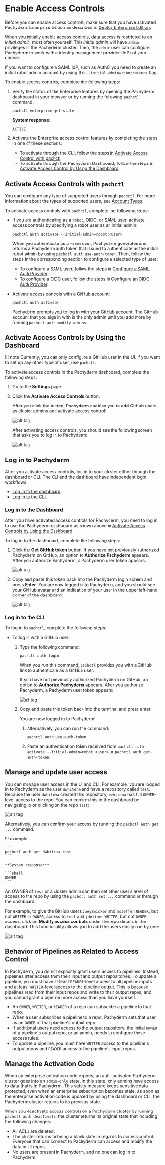 # Enable Access Controls

Before you can enable access controls, make sure that
you have activated Pachyderm Enterprise Edition
as described in [Deploy Enterprise Edition](../deployment.md).

When you initially enable access controls, data access
is restricted to an *initial admin*, most often yourself.
This *initial admin* will have `admin` privileges in the
Pachyderm cluster.
Then, the `admin` user can configure Pachyderm to work with
a identity management provider (IdP) of your choice.

If you want to configure a SAML IdP, such as Auth0, you need
to create an initial robot admin account by using the
`--initial-admin=robot:<user>` flag.

To enable access controls, complete the following steps:

1. Verify the status of the Enterprise
   features by opening the Pachyderm dashboard in your browser or
   by running the following `pachctl` command:

   ```shell
   pachctl enterprise get-state
   ```

   **System response:**

   ```shell
   ACTIVE
   ```

1. Activate the Enterprise access control features by completing
   the steps in one of these sections:

   * To activate through the CLI, follow the steps in
   [Activate Access Control with pachctl](#activate-access-controls-with-pachctl).
   * To activate through the Pachyderm Dashboard, follow the steps in
   [Activate Access Control by Using the Dashboard](#activate-access-controls-by-using-the-dashboard).

## Activate Access Controls with `pachctl`

You can configure any type of supported users through `pachctl`. For
more information about the types of supported users, see [Account Types](../).

To activate access controls with `pachctl`, complete the following steps:

* If you are authenticating as a `robot`, OIDC, or SAML user, activate
access controls by specifying a robot user as an initial admin:

  ```shell
  pachctl auth activate --initial-admin=robot:<user>
  ```



  When you authenticate as a `robot` user,
  Pachyderm generates and returns a Pachyderm auth token
  that issued to authenticate as the initial robot admin by using
  `pachctl auth use-auth-token`. Then, follow the steps in the
  corresponding section to configure a selected type of user:

  * To configure a SAML user, follow the steps in [Configure a SAML Auth Provider]().
  * To configure a OIDC user, follow the steps in [Configure an OIDC Auth Provider]().

* Activate access controls with a GitHub account:

  ```shell
  pachctl auth activate
  ```

  Pachyderm prompts you to log in with your GitHub account. The
  GitHub account that you sign in with is the only admin until
  you add more by running `pachctl auth modify-admins`.

## Activate Access Controls by Using the Dashboard

!!! note
    Currently, you can only configure a GitHub user in the UI.
    If you want to set up any other type of user, use `pachctl`.

To activate access controls in the Pachyderm dashboard,
complete the following steps:

1. Go to the **Settings** page.
1. Click the **Activate Access Controls** button.

   After you click the button, Pachyderm enables you to add GitHub users
   as cluster admins and activate access control:

   ![alt tag](../../assets/images/auth_dash1.png)

   After activating access controls, you should see the following screen
   that asks you to log in to Pachyderm:

   ![alt tag](../../assets/images/auth_dash2.png)

## Log in to Pachyderm

After you activate access controls, log in to your cluster either
through the dashboard or CLI. The CLI and the dashboard have
independent login workflows:

- [Log in to the dashboard](#log-in-to-the-dashboard).
- [Log in to the CLI](#log-in-to-the-cli).

### Log in to the Dashboard

After you have activated access controls for Pachyderm, you
need to log in to use the Pachyderm dashboard as shown above
in [Activate Access Controls by Using the Dashboard](#activate-access-controls-by-using-the-dashboard).

To log in to the dashboard, complete the following steps:

1. Click the **Get GitHub token** button. If you
   have not previously authorized Pachyderm on GitHub, an option
   to **Authorize Pachyderm** appears. After you authorize
   Pachyderm, a Pachyderm user token appears:

   ![alt tag](../../assets/images/auth.png)

1. Copy and paste this token back into the Pachyderm login
   screen and press **Enter**. You are now logged in to Pachyderm,
   and you should see your GitHub avatar and an indication of your
   user in the upper left-hand corner of the dashboard:

   ![alt tag](../../assets/images/auth_dash3.png)


### Log in to the CLI

To log in to `pachctl`, complete the following steps:

* To log in with a GitHub user:

  1. Type the following command:

     ```shell
     pachctl auth login
     ```

     When you run this command, `pachctl` provides
     you with a GitHub link to authenticate as a
     GitHub user.

     If you have not previously authorized Pachyderm on GitHub, an option
     to **Authorize Pachyderm** appears. After you authorize Pachyderm,
     a Pachyderm user token appears:

     ![alt tag](../../assets/images/auth.png)

  1. Copy and paste this token back into the terminal and press enter.

     You are now logged in to Pachyderm!

     1. Alternatively, you can run the command:

        ```shell
        pachctl auth use-auth-token
        ```

     1. Paste an authentication token received from
        `pachctl auth activate --initial-admin=robot:<user>` or
        `pachctl auth get-auth-token`.

## Manage and update user access

You can manage user access in the UI and CLI.
For example, you are logged in to Pachyderm as the user `dwhitena`
and have a repository called `test`.  Because the user `dwhitena` created
this repository, `dwhitena` has full `OWNER`-level access to the repo.
You can confirm this in the dashboard by navigating to or clicking on
the repo `test`:

![alt tag](../../assets/images/auth_dash4.png)


Alternatively, you can confirm your access by running the
`pachctl auth get ...` command.

!!! example

    ```
    pachctl auth get dwhitena test
    ```

    **System response:**

    ```shell
    OWNER
    ```

An OWNER of `test` or a cluster admin can then set other user’s
level of access to the repo by using
the `pachctl auth set ...` command or through the dashboard.

For example, to give the GitHub users `JoeyZwicker` and
`msteffen` `READER`, but not `WRITER` or `OWNER`, access to
`test` and `jdoliner` `WRITER`, but not `OWNER`, access,
click on **Modify access controls** under the repo details
in the dashboard. This functionality allows you to add
the users easily one by one:

![alt tag](../../assets/images/auth_dash5.png)

## Behavior of Pipelines as Related to Access Control

In Pachyderm, you do not explicitly grant users access to
pipelines. Instead, pipelines infer access from their input
and output repositories. To update a pipeline, you must have
at least `READER`-level access to all pipeline inputs and at
least `WRITER`-level access to the pipeline output. This is
because pipelines read from their input repos and write
to their output repos, and you cannot grant a pipeline
more access than you have yourself.

- An `OWNER`, `WRITER`, or `READER` of a repo can subscribe a
pipeline to that repo.
- When a user subscribes a pipeline to a repo, Pachyderm sets
that user as an `OWNER` of that pipeline's output repo.
- If additional users need access to the output repository,
the initial `OWNER` of a pipeline's output repo, or an admin,
needs to configure these access rules.
- To update a pipeline, you must have `WRITER` access to the
pipeline's output repos and `READER` access to the
pipeline's input repos.


## Manage the Activation Code

When an enterprise activation code expires, an auth-activated
Pachyderm cluster goes into an `admin-only` state. In this
state, only admins have access to data that is in Pachyderm.
This safety measure keeps sensitive data protected, even when
an enterprise subscription becomes stale. As soon as the enterprise
activation code is updated by using the dashboard or CLI, the
Pachyderm cluster returns to its previous state.

When you deactivate access controls on a Pachyderm cluster
by running `pachctl auth deactivate`, the cluster returns
its original state that including the
following changes:

- All ACLs are deleted.
- The cluster returns to being a blank slate in regards to
access control. Everyone that can connect to Pachyderm can access
and modify the data in all repos.
- No users are present in Pachyderm, and no one can log in to Pachyderm.
